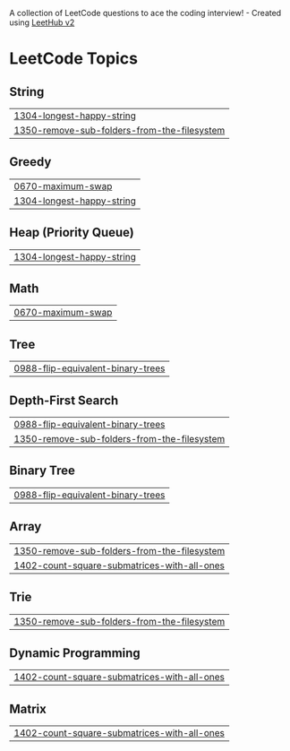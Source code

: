 A collection of LeetCode questions to ace the coding interview! - Created using [LeetHub v2](https://github.com/arunbhardwaj/LeetHub-2.0)
<!---LeetCode Topics Start-->
# LeetCode Topics
## String
|  |
| ------- |
| [1304-longest-happy-string](https://github.com/Shriraam-6219/LeetCode-Solutions/tree/master/1304-longest-happy-string) |
| [1350-remove-sub-folders-from-the-filesystem](https://github.com/Shriraam-6219/LeetCode-Solutions/tree/master/1350-remove-sub-folders-from-the-filesystem) |
## Greedy
|  |
| ------- |
| [0670-maximum-swap](https://github.com/Shriraam-6219/LeetCode-Solutions/tree/master/0670-maximum-swap) |
| [1304-longest-happy-string](https://github.com/Shriraam-6219/LeetCode-Solutions/tree/master/1304-longest-happy-string) |
## Heap (Priority Queue)
|  |
| ------- |
| [1304-longest-happy-string](https://github.com/Shriraam-6219/LeetCode-Solutions/tree/master/1304-longest-happy-string) |
## Math
|  |
| ------- |
| [0670-maximum-swap](https://github.com/Shriraam-6219/LeetCode-Solutions/tree/master/0670-maximum-swap) |
## Tree
|  |
| ------- |
| [0988-flip-equivalent-binary-trees](https://github.com/Shriraam-6219/LeetCode-Solutions/tree/master/0988-flip-equivalent-binary-trees) |
## Depth-First Search
|  |
| ------- |
| [0988-flip-equivalent-binary-trees](https://github.com/Shriraam-6219/LeetCode-Solutions/tree/master/0988-flip-equivalent-binary-trees) |
| [1350-remove-sub-folders-from-the-filesystem](https://github.com/Shriraam-6219/LeetCode-Solutions/tree/master/1350-remove-sub-folders-from-the-filesystem) |
## Binary Tree
|  |
| ------- |
| [0988-flip-equivalent-binary-trees](https://github.com/Shriraam-6219/LeetCode-Solutions/tree/master/0988-flip-equivalent-binary-trees) |
## Array
|  |
| ------- |
| [1350-remove-sub-folders-from-the-filesystem](https://github.com/Shriraam-6219/LeetCode-Solutions/tree/master/1350-remove-sub-folders-from-the-filesystem) |
| [1402-count-square-submatrices-with-all-ones](https://github.com/Shriraam-6219/LeetCode-Solutions/tree/master/1402-count-square-submatrices-with-all-ones) |
## Trie
|  |
| ------- |
| [1350-remove-sub-folders-from-the-filesystem](https://github.com/Shriraam-6219/LeetCode-Solutions/tree/master/1350-remove-sub-folders-from-the-filesystem) |
## Dynamic Programming
|  |
| ------- |
| [1402-count-square-submatrices-with-all-ones](https://github.com/Shriraam-6219/LeetCode-Solutions/tree/master/1402-count-square-submatrices-with-all-ones) |
## Matrix
|  |
| ------- |
| [1402-count-square-submatrices-with-all-ones](https://github.com/Shriraam-6219/LeetCode-Solutions/tree/master/1402-count-square-submatrices-with-all-ones) |
<!---LeetCode Topics End-->